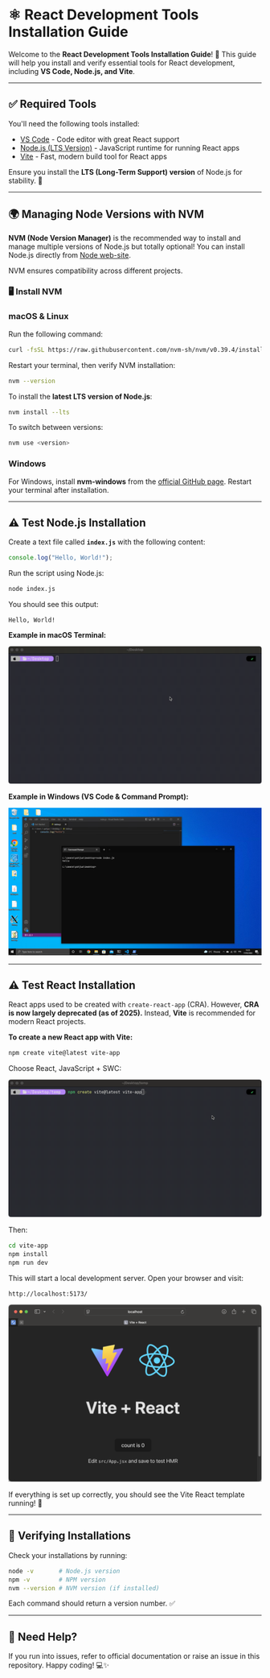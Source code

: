 # ⚛️ React Development Tools Installation Guide

Welcome to the **React Development Tools Installation Guide**! 🚀 This guide will help you install and verify essential tools for React development, including **VS Code, Node.js, and Vite**.

---

## ✅ Required Tools

You'll need the following tools installed:

- [VS Code](https://code.visualstudio.com) - Code editor with great React support
- [Node.js (LTS Version)](https://nodejs.org/en) - JavaScript runtime for running React apps
- [Vite](https://vitejs.dev/) - Fast, modern build tool for React apps

Ensure you install the **LTS (Long-Term Support) version** of Node.js for stability. 🔄

---

## 🌍 Managing Node Versions with NVM

**NVM (Node Version Manager)** is the recommended way to install and manage multiple versions of Node.js but totally optional! You can install Node.js directly from [Node web-site](https://nodejs.org/en).

NVM ensures compatibility across different projects.

### 🖥️ Install NVM

### **macOS & Linux**

Run the following command:

```bash
curl -fsSL https://raw.githubusercontent.com/nvm-sh/nvm/v0.39.4/install.sh | bash
```

Restart your terminal, then verify NVM installation:

```bash
nvm --version
```

To install the **latest LTS version of Node.js**:

```bash
nvm install --lts
```

To switch between versions:

```bash
nvm use <version>
```

### **Windows**

For Windows, install **nvm-windows** from the [official GitHub page](https://github.com/coreybutler/nvm-windows/releases). Restart your terminal after installation.

---

## ⚠️ Test Node.js Installation

Create a text file called **`index.js`** with the following content:

```javascript
console.log("Hello, World!");
```

Run the script using Node.js:

```bash
node index.js
```

You should see this output:

```
Hello, World!
```

**Example in macOS Terminal:**

![](images/node.gif)

**Example in Windows (VS Code & Command Prompt):**

![](images/node-windows.png)

---

## ⚠️ Test React Installation

React apps used to be created with `create-react-app` (CRA). However, **CRA is now largely deprecated (as of 2025).** Instead, **Vite** is recommended for modern React projects.

**To create a new React app with Vite:**

```bash
npm create vite@latest vite-app
```

Choose React, JavaScript + SWC:

![](images/vite.gif)

Then:

```bash
cd vite-app
npm install
npm run dev
```

This will start a local development server. Open your browser and visit:

```
http://localhost:5173/
```

![](images/vite-running.png)

If everything is set up correctly, you should see the Vite React template running! 🎉

---

## 🎯 Verifying Installations

Check your installations by running:

```bash
node -v       # Node.js version
npm -v        # NPM version
nvm --version # NVM version (if installed)
```

Each command should return a version number. ✅

---

## 🤝 Need Help?

If you run into issues, refer to official documentation or raise an issue in this repository. Happy coding! 💻✨
